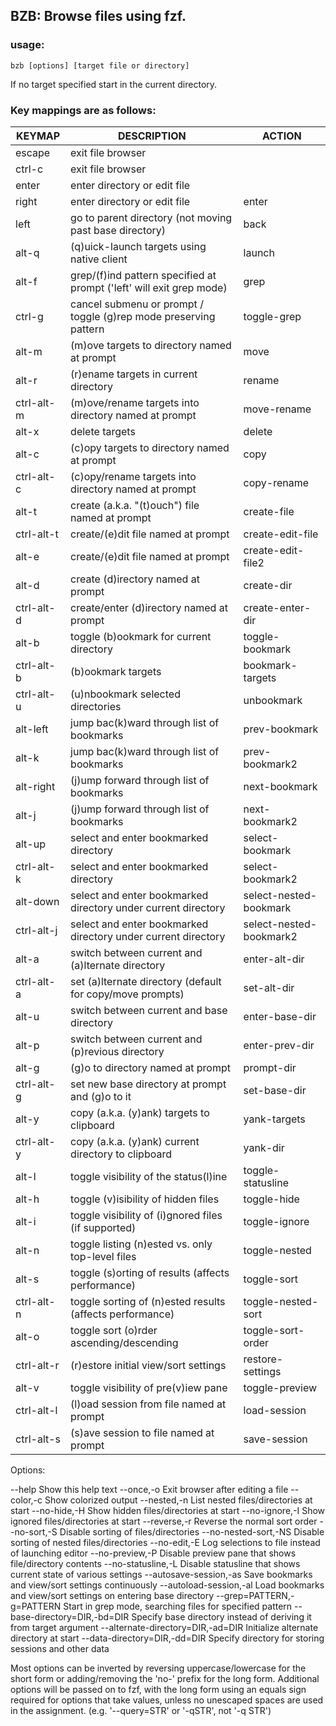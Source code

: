 
## BZB: Browse files using fzf.
 

### usage:

```
bzb [options] [target file or directory]
```

If no target specified start in the current directory.


### Key mappings are as follows:

KEYMAP      | DESCRIPTION                                                          | ACTION
------------|----------------------------------------------------------------------|------------------------
escape      | exit file browser                                                    | 
ctrl-c      | exit file browser                                                    | 
enter       | enter directory or edit file                                         | 
right       | enter directory or edit file                                         | enter
left        | go to parent directory (not moving past base directory)              | back
alt-q       | (q)uick-launch targets using native client                           | launch
alt-f       | grep/(f)ind pattern specified at prompt ('left' will exit grep mode) | grep
ctrl-g      | cancel submenu or prompt / toggle (g)rep mode preserving pattern     | toggle-grep
alt-m       | (m)ove targets to directory named at prompt                          | move
alt-r       | (r)ename targets in current directory                                | rename
ctrl-alt-m  | (m)ove/rename targets into directory named at prompt                 | move-rename
alt-x       | delete targets                                                       | delete
alt-c       | (c)opy targets to directory named at prompt                          | copy
ctrl-alt-c  | (c)opy/rename targets into directory named at prompt                 | copy-rename
alt-t       | create (a.k.a. "(t)ouch") file named at prompt                       | create-file
ctrl-alt-t  | create/(e)dit file named at prompt                                   | create-edit-file
alt-e       | create/(e)dit file named at prompt                                   | create-edit-file2
alt-d       | create (d)irectory named at prompt                                   | create-dir
ctrl-alt-d  | create/enter (d)irectory named at prompt                             | create-enter-dir
alt-b       | toggle (b)ookmark for current directory                              | toggle-bookmark
ctrl-alt-b  | (b)ookmark targets                                                   | bookmark-targets
ctrl-alt-u  | (u)nbookmark selected directories                                    | unbookmark
alt-left    | jump bac(k)ward through list of bookmarks                            | prev-bookmark
alt-k       | jump bac(k)ward through list of bookmarks                            | prev-bookmark2
alt-right   | (j)ump forward through list of bookmarks                             | next-bookmark
alt-j       | (j)ump forward through list of bookmarks                             | next-bookmark2
alt-up      | select and enter bookmarked directory                                | select-bookmark
ctrl-alt-k  | select and enter bookmarked directory                                | select-bookmark2
alt-down    | select and enter bookmarked directory under current directory        | select-nested-bookmark
ctrl-alt-j  | select and enter bookmarked directory under current directory        | select-nested-bookmark2
alt-a       | switch between current and (a)lternate directory                     | enter-alt-dir
ctrl-alt-a  | set (a)lternate directory (default for copy/move prompts)            | set-alt-dir
alt-u       | switch between current and base directory                            | enter-base-dir
alt-p       | switch between current and (p)revious directory                      | enter-prev-dir
alt-g       | (g)o to directory named at prompt                                    | prompt-dir
ctrl-alt-g  | set new base directory at prompt and (g)o to it                      | set-base-dir
alt-y       | copy (a.k.a. (y)ank) targets to clipboard                            | yank-targets
ctrl-alt-y  | copy (a.k.a. (y)ank) current directory to clipboard                  | yank-dir
alt-l       | toggle visibility of the status(l)ine                                | toggle-statusline
alt-h       | toggle (v)isibility of hidden files                                  | toggle-hide
alt-i       | toggle visibility of (i)gnored files (if supported)                  | toggle-ignore
alt-n       | toggle listing (n)ested vs. only top-level files                     | toggle-nested
alt-s       | toggle (s)orting of results (affects performance)                    | toggle-sort
ctrl-alt-n  | toggle sorting of (n)ested results (affects performance)             | toggle-nested-sort
alt-o       | toggle sort (o)rder ascending/descending                             | toggle-sort-order
ctrl-alt-r  | (r)estore initial view/sort settings                                 | restore-settings
alt-v       | toggle visibility of pre(v)iew pane                                  | toggle-preview
ctrl-alt-l  | (l)oad session from file named at prompt                             | load-session
ctrl-alt-s  | (s)ave session to file named at prompt                               | save-session

Options:

--help                             Show this help text
--once,-o                          Exit browser after editing a file
--color,-c                         Show colorized output
--nested,-n                        List nested files/directories at start
--no-hide,-H                       Show hidden files/directories at start
--no-ignore,-I                     Show ignored files/directories at start
--reverse,-r                       Reverse the normal sort order
--no-sort,-S                       Disable sorting of files/directories
--no-nested-sort,-NS               Disable sorting of nested files/directories
--no-edit,-E                       Log selections to file instead of launching editor
--no-preview,-P                    Disable preview pane that shows file/directory contents
--no-statusline,-L                 Disable statusline that shows current state of various settings
--autosave-session,-as             Save bookmarks and view/sort settings continuously
--autoload-session,-al             Load bookmarks and view/sort settings on entering base directory
--grep=PATTERN,-g=PATTERN          Start in grep mode, searching files for specified pattern
--base-directory=DIR,-bd=DIR       Specify base directory instead of deriving it from target argument
--alternate-directory=DIR,-ad=DIR  Initialize alternate directory at start
--data-directory=DIR,-dd=DIR       Specify directory for storing sessions and other data

Most options can be inverted by reversing uppercase/lowercase for the short form or adding/removing
the 'no-' prefix for the long form. Additional options will be passed on to fzf, with the long form using
an equals sign required for options that take values, unless no unescaped spaces are used in the assignment.
(e.g. '--query=STR' or '-qSTR', not '-q STR')
